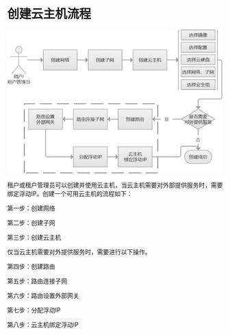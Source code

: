 # 创建云主机流程

![Create-Instances-1](../../../../../image/JD-Cloud-Swift/Create-Instances-1.png)

租户或租户管理员可以创建并使用云主机，当云主机需要对外部提供服务时，需要绑定浮动IP。创建一个可用云主机的流程如下：

第一步：创建网络

第二步：创建子网

第三步：创建云主机

仅当云主机需要对外提供服务时，需要进行以下操作。

第四步：创建路由

第五步：路由连接子网

第六步：路由设置外部网关

第七步：分配浮动IP

第八步：云主机绑定浮动IP